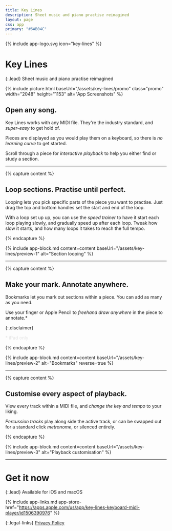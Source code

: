 ```yaml
---
title: Key Lines
description: Sheet music and piano practise reimagined
layout: page
css: app
primary: "#6AB04C"
---
```


{% include app-logo.svg icon="key-lines" %}

# Key Lines

{:.lead}
Sheet music and piano practise reimagined

{% include picture.html baseUrl="/assets/key-lines/promo" class="promo" width="2048" height="1153" alt="App Screenshots" %}

## Open any song.

Key Lines works with any MIDI file. They're the industry standard, and _super-easy_ to get hold of.

Pieces are displayed as you would play them on a keyboard, so there is _no learning curve_ to get started.

Scroll through a piece for _interactive playback_ to help you either find or study a section.

---

{% capture content %}

## Loop sections. Practise until perfect.

Looping lets you pick specific parts of the piece you want to practise. Just drag the top and bottom handles set the start and end of the loop.

With a loop set up up, you can use the _speed trainer_ to have it start each loop playing slowly, and gradually speed up after each loop. Tweak how slow it starts, and how many loops it takes to reach the full tempo.

{% endcapture %}

{% include app-block.md
  content=content
  baseUrl="/assets/key-lines/preview-1"
  alt="Section looping"
%}

---

{% capture content %}

## Make your mark. Annotate anywhere.

Bookmarks let you mark out sections within a piece. You can add as many as you need.

Use your finger or Apple Pencil to _freehand draw anywhere_ in the piece to annotate.\*

{:.disclaimer}

<span style="opacity:0.1;">\* iPad only</span>

{% endcapture %}

{% include app-block.md
  content=content
  baseUrl="/assets/key-lines/preview-2"
  alt="Bookmarks"
  reverse=true
%}

---

{% capture content %}

## Customise every aspect of playback.

View every track within a MIDI file, and _change the key and tempo_ to your liking.

_Percussion tracks_ play along side the active track, or can be swapped out for a standard click _metronome_, or silenced entirely.

{% endcapture %}

{% include app-block.md
  content=content
  baseUrl="/assets/key-lines/preview-3"
  alt="Playback customisation"
%}

---

# Get it now

{:.lead}
Available for iOS and macOS

{% include app-links.md app-store-href="https://apps.apple.com/us/app/key-lines-keyboard-midi-player/id1506390976" %}

{:.legal-links}
[Privacy Policy](/privacy)
